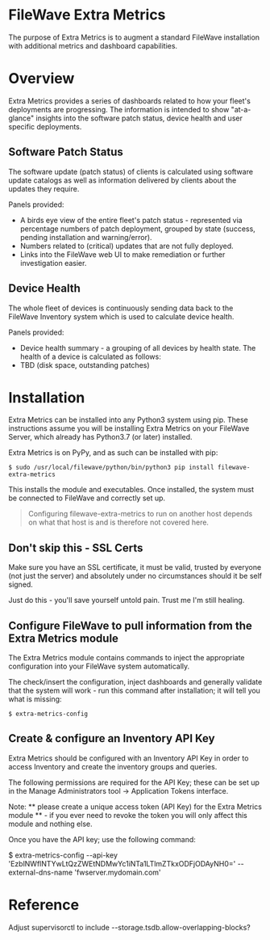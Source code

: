 # FileWave Extra Metrics
The purpose of Extra Metrics is to augment a standard FileWave installation with additional metrics and dashboard capabilities. 

# Overview
Extra Metrics provides a series of dashboards related to how your fleet's deployments are progressing.  The information is intended to show "at-a-glance" insights into the software patch status, device health and user specific deployments.

## Software Patch Status
The software update (patch status) of clients is calculated using software  update catalogs as well as information delivered by clients about the updates they require. 

Panels provided:
- A birds eye view of the entire fleet's patch status - represented via percentage numbers of patch deployment, grouped by state (success, pending installation and warning/error).  
- Numbers related to (critical) updates that are not fully deployed. 
- Links into the FileWave web UI to make remediation or further investigation easier. 

## Device Health
The whole fleet of devices is continuously sending data back to the FileWave Inventory system which is used to calculate device health.  

Panels provided: 
- Device health summary - a grouping of all devices by health state.  The health of a device is calculated as follows: 
 - TBD (disk space, outstanding patches)
 
# Installation
Extra Metrics can be installed into any Python3 system using pip.  These instructions assume you will be installing Extra Metrics on your FileWave Server, which already has Python3.7 (or later) installed.

Extra Metrics is on PyPy, and as such can be installed with pip: 

    $ sudo /usr/local/filewave/python/bin/python3 pip install filewave-extra-metrics
    
This installs the module and executables.  Once installed, the system must be connected to FileWave and correctly set up.   

> Configuring filewave-extra-metrics to run on another host depends on what that host is and is therefore not covered here. 

## Don't skip this - SSL Certs
Make sure you have an SSL certificate, it must be valid, trusted by everyone (not just the server) and absolutely under no circumstances should it be self signed.  

Just do this - you'll save yourself untold pain.  Trust me I'm still healing.

## Configure FileWave to pull information from the Extra Metrics module
The Extra Metrics module contains commands to inject the appropriate configuration into your FileWave system automatically. 

The check/insert the configuration, inject dashboards and generally validate that the system will work - run this command after installation; it will tell you what is missing:

    $ extra-metrics-config 

Create & configure an Inventory API Key
-
Extra Metrics should be configured with an Inventory API Key in order to access Inventory and create the inventory groups and queries.

The following permissions are required for the API Key; these can be set up in the Manage Administrators tool -> Application Tokens interface.  

Note: ** please create a unique access token (API Key) for the Extra Metrics module ** - if you ever need to revoke the token you will only affect this module and nothing else. 

Once you have the API key; use the following command: 

  $ extra-metrics-config --api-key 'EzblNWflNTYwLtQzZWEtNDMwYc1iNTa1LTlmZTkxODFjODAyNH0=' --external-dns-name 'fwserver.mydomain.com'

Reference
=
Adjust supervisorctl to include --storage.tsdb.allow-overlapping-blocks?

